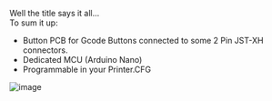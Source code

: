 Well the title says it all...
<br>
To sum it up:
* Button PCB for Gcode Buttons connected to some 2 Pin JST-XH connectors.
* Dedicated MCU (Arduino Nano)
* Programmable in your Printer.CFG

![image](https://user-images.githubusercontent.com/54855101/147841593-b75cf2ec-2bd8-4ac4-8659-7630be93dd28.png)

